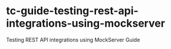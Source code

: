 # tc-guide-testing-rest-api-integrations-using-mockserver
Testing REST API integrations using MockServer Guide
